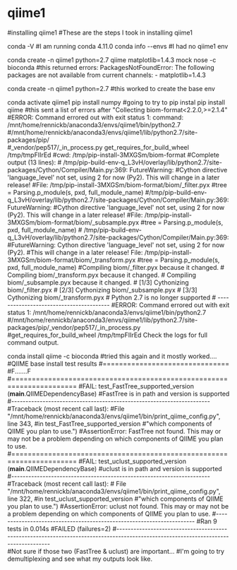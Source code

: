 # qiime1
#installing qiime1
#These are the steps I took in installing qiime1


conda -V                                #I am running conda 4.11.0
conda info --envs                       #I had no qiime1 env


conda create -n qiime1 python=2.7 qiime matplotlib=1.4.3 mock nose -c bioconda
                                        #this returned errors: PackagesNotFoundError: The following packages are not available from current channels:  - matplotlib=1.4.3


conda create -n qiime1 python=2.7       #this worked to create the base env

conda activate qiime1
pip install numpy                       #going to try to pip instal 
pip install qiime                       #this sent a list of errors after "Collecting biom-format<2.2.0,>=2.1.4"
                                           #ERROR: Command errored out with exit status 1: command: /mnt/home/rennickb/anaconda3/envs/qiime1/bin/python2.7                                                                   #/mnt/home/rennickb/anaconda3/envs/qiime1/lib/python2.7/site-packages/pip/               
                                            #_vendor/pep517/_in_process.py get_requires_for_build_wheel /tmp/tmpFIIrEd 
                                            #cwd: /tmp/pip-install-3MXGSm/biom-format
                                            #Complete output (13 lines):
                                            #  /tmp/pip-build-env-q_L3vH/overlay/lib/python2.7/site-packages/Cython/Compiler/Main.py:369: FutureWarning: 
                                            #Cython directive 'language_level' not set, using 2 for now (Py2). This will change in a later release! 
                                            #File: /tmp/pip-install-3MXGSm/biom-format/biom/_filter.pyx
                                            #tree = Parsing.p_module(s, pxd, full_module_name)
                                            #/tmp/pip-build-env-q_L3vH/overlay/lib/python2.7/site-packages/Cython/Compiler/Main.py:369: FutureWarning: 
                                            #Cython directive 'language_level' not set, using 2 for now (Py2). This will change in a later release! 
                                            #File: /tmp/pip-install-3MXGSm/biom-format/biom/_subsample.pyx
                                            #tree = Parsing.p_module(s, pxd, full_module_name)
                                            #  /tmp/pip-build-env-q_L3vH/overlay/lib/python2.7/site-packages/Cython/Compiler/Main.py:369: 
                                            #FutureWarning: Cython directive 'language_level' not set, using 2 for now (Py2). 
                                            #This will change in a later release! File: /tmp/pip-install-3MXGSm/biom-format/biom/_transform.pyx
                                            #tree = Parsing.p_module(s, pxd, full_module_name)
                                            #Compiling biom/_filter.pyx because it changed.
                                            #  Compiling biom/_transform.pyx because it changed.
                                            #  Compiling biom/_subsample.pyx because it changed.
                                            #  [1/3] Cythonizing biom/_filter.pyx
                                            #  [2/3] Cythonizing biom/_subsample.pyx
                                            #  [3/3] Cythonizing biom/_transform.pyx
                                            #  Python 2.7 is no longer supported
                                            #  ----------------------------------------
                                            #ERROR: Command errored out with exit status 1: /mnt/home/rennickb/anaconda3/envs/qiime1/bin/python2.7 
                                            #/mnt/home/rennickb/anaconda3/envs/qiime1/lib/python2.7/site-packages/pip/_vendor/pep517/_in_process.py 
                                            #get_requires_for_build_wheel /tmp/tmpFIIrEd Check the logs for full command output.
                                            
conda install qiime -c bioconda       #tried this again and it mostly worked.... 
                                      #QIIME base install test results
                                      #===============================
                                      #F.......F
                                      #======================================================================
                                      #FAIL: test_FastTree_supported_version (__main__.QIIMEDependencyBase)
                                      #FastTree is in path and version is supported
                                      #----------------------------------------------------------------------
                                      #Traceback (most recent call last):
                                      #File "/mnt/home/rennickb/anaconda3/envs/qiime1/bin/print_qiime_config.py", line 343, 
                                      #in test_FastTree_supported_version 
                                      #"which components of QIIME you plan to use.")
                                      #AssertionError: FastTree not found. This may or may not be a problem depending on which components of QIIME you plan to use.
                                      #======================================================================
                                      #FAIL: test_uclust_supported_version (__main__.QIIMEDependencyBase)
                                      #uclust is in path and version is supported
                                      #----------------------------------------------------------------------
                                      #Traceback (most recent call last):
                                      #  File "/mnt/home/rennickb/anaconda3/envs/qiime1/bin/print_qiime_config.py", line 322, 
                                      #in test_uclust_supported_version
                                      #"which components of QIIME you plan to use.")
                                      #AssertionError: uclust not found. This may or may not be a problem depending on which components of QIIME you plan to use.
                                      #----------------------------------------------------------------------
                                      #Ran 9 tests in 0.014s
                                      #FAILED (failures=2)
#------------------------------------------------------------------------------------------------------------------------------------                                 
                                  #Not sure if those two (FastTree & uclust) are important... 
                                  #I'm going to try demultiplexing and see what my outputs look like. 




